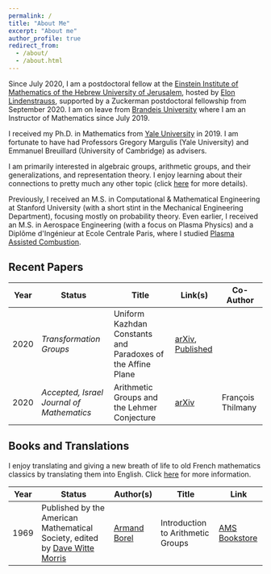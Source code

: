 ```yaml
---
permalink: /
title: "About Me"
excerpt: "About me"
author_profile: true
redirect_from: 
  - /about/
  - /about.html
---
```


Since July 2020, I am a postdoctoral fellow at the [Einstein Institute of Mathematics of the Hebrew University of Jerusalem](https://mathematics.huji.ac.il/), hosted by [Elon Lindenstrauss](http://www.ma.huji.ac.il/~elon/index.html), supported by a Zuckerman postdoctoral fellowship from September 2020. I am on leave from [Brandeis University](http://www.brandeis.edu/mathematics/) where I am an Instructor of Mathematics since July 2019.
<!---
With [Dmitry Kleinbock](http://people.brandeis.edu/~kleinboc/), I co-organize the Dynamics and Number Theory seminar. **It has temporarily been suspended due to the current coronavirus outbreak. Instead, click [here](https://lamlaurentpham.github.io/seminar/2020-online/) for the a list of related online resources (online talks, seminars and so forth).**
--->

I received my Ph.D. in Mathematics from [Yale University](https://math.yale.edu/) in 2019. I am fortunate to have had Professors Gregory Margulis (Yale University) and Emmanuel Breuillard (University of Cambridge) as advisers.

I am primarily interested in algebraic groups, arithmetic groups, and their generalizations, and representation theory. I enjoy learning about their connections to pretty much any other topic (click [here](https://lamlaurentpham.github.io/publications/) for more details).

Previously, I received an M.S. in Computational & Mathematical Engineering at Stanford University (with a short stint in the Mechanical Engineering Department), focusing mostly on probability theory. Even earlier, I received an M.S. in Aerospace Engineering (with a focus on Plasma Physics) and a Diplôme d'Ingénieur at Ecole Centrale Paris, where I studied [Plasma Assisted Combustion](https://ieeexplore.ieee.org/document/6012535).

## Recent Papers

| Year | Status | Title | Link(s) | Co-Author |
|---|---|---|---|---|
|2020|_Transformation Groups_|Uniform Kazhdan Constants and Paradoxes of the Affine Plane|[arXiv](https://arxiv.org/abs/1904.02604), [Published](https://rdcu.be/b6dYO)| |
|2020|_Accepted, Israel Journal of Mathematics_|Arithmetic Groups and the Lehmer Conjecture|[arXiv](https://arxiv.org/abs/2005.13726)|François Thilmany|

<!---
## Current Teaching
--->

## Books and Translations

I enjoy translating and giving a new breath of life to old French mathematics classics by translating them into English. Click [here](https://lamlaurentpham.github.io/publications/) for more information.

| Year | Status | Author(s) | Title | Link |
|---|---|---|---|---|
|1969|Published by the American Mathematical Society, edited by [Dave Witte Morris](http://people.uleth.ca/~dave.morris/) | [Armand Borel](https://en.wikipedia.org/wiki/Armand_Borel)|Introduction to Arithmetic Groups| [AMS Bookstore](https://bookstore.ams.org/ulect-73)|


<!---
## Upcoming Talks

|Year|Date|Location|Seminar|
|---|---|---|---|



|2019|Apr 8|Yale University|Group actions and dynamics seminar|
|2019|Apr 3|Wesleyan University|Topology et al. seminar|
|2018|Nov 23|University of Cambridge|Discrete analysis seminar|
|2018|Oct 30|Rutgers University|Number theory seminar|
|2018|Oct 26|CUNY Graduate center|New York group theory seminar|

--->

<!---## Upcoming (tentative) travel

|Year|Dates|Conference Title|Location|
|---|---|---|---|




<!---
|2019|Oct 21-25|Illustrating Number Theory and Algebra|ICERM (USA)|
|2019|Nov 10-21|Illustrating Dynamics and Probability|ICERM (USA)|
|2019|Jun 10-21|Random and arithmetic structures in topology|Berkeley (USA)|
|2019|May 27-31|Dynamics of Group Actions, une conférence en l’honneur des 60 ans d'Yves Benoist|Cretaro (Italy)|
|2019|May 19-24|Equidistribution, Invariant Measures and Applications: A tribute to the Legacy of Marina Ratner|Jerusalem (Israel)|
|2019|Mar 25-29|Number Theory and Dynamics Conference|Cambridge (UK)|
|2019|Feb 17-21|Super Strong Approximation in Groups|Jerusalem (Israel)|

--->
